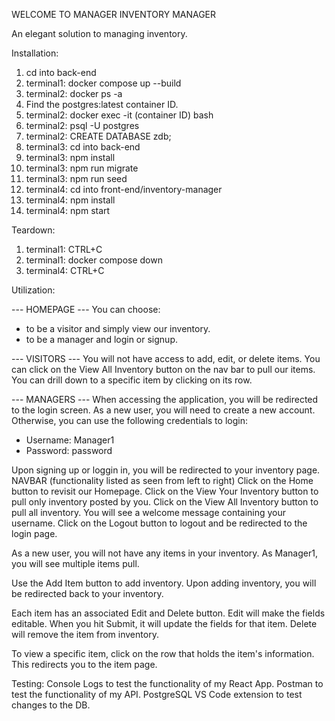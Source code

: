 WELCOME TO MANAGER INVENTORY MANAGER

An elegant solution to managing inventory.

Installation:
1. cd into back-end
2. terminal1: docker compose up --build
3. terminal2: docker ps -a
4. Find the postgres:latest container ID.
5. terminal2: docker exec -it (container ID) bash
6. terminal2: psql -U postgres
7. terminal2: CREATE DATABASE zdb;
8. terminal3: cd into back-end
9. terminal3: npm install
10. terminal3: npm run migrate
11. terminal3: npm run seed
12. terminal4: cd into front-end/inventory-manager
13. terminal4: npm install
14. terminal4: npm start

Teardown:
1. terminal1: CTRL+C
2. terminal1: docker compose down
3. terminal4: CTRL+C

Utilization:

--- HOMEPAGE ---
You can choose:
- to be a visitor and simply view our inventory.
- to be a manager and login or signup.

--- VISITORS ---
You will not have access to add, edit, or delete items.
You can click on the View All Inventory button on the nav bar to pull our items.
You can drill down to a specific item by clicking on its row.

--- MANAGERS ---
When accessing the application, you will be redirected to the login screen.
As a new user, you will need to create a new account.
Otherwise, you can use the following credentials to login:
- Username: Manager1 
- Password: password

Upon signing up or loggin in, you will be redirected to your inventory page.
NAVBAR (functionality listed as seen from left to right)
Click on the Home button to revisit our Homepage.
Click on the View Your Inventory button to pull only inventory posted by you.
Click on the View All Inventory button to pull all inventory.
You will see a welcome message containing your username.
Click on the Logout button to logout and be redirected to the login page.

As a new user, you will not have any items in your inventory.
As Manager1, you will see multiple items pull.

Use the Add Item button to add inventory.
Upon adding inventory, you will be redirected back to your inventory.

Each item has an associated Edit and Delete button.
Edit will make the fields editable. When you hit Submit, it will update the fields for that item.
Delete will remove the item from inventory.

To view a specific item, click on the row that holds the item's information.
This redirects you to the item page. 

Testing:
Console Logs to test the functionality of my React App.
Postman to test the functionality of my API.
PostgreSQL VS Code extension to test changes to the DB.